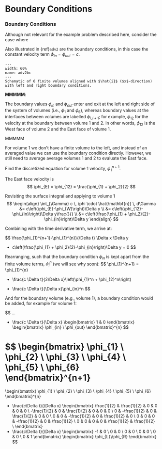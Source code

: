 # Boundary Conditions


### Boundary Conditions

Although not relevant for the example problem described here, consider the case where 

Also illustrated in {ref}`adv2` are the boundary conditions, in this case the constant velocity term $\phi_{in}=\phi_{out}=c$.

```{figure} ./figs/adv2bc.png
---
width: 60%
name: adv2bc
---
Schematic of 6 finite volumes aligned with $\hat{i}$ ($x$-direction) with left and right boundary conditions.
```


**MMMMM**: 

The boundary values $\phi_{in}$ and $\phi_{out}$ enter and exit at the left and right side of the system of volumes (i.e., $\phi_1$ and $\phi_6$), whereas boundary values at the interfaces between volumes are labelled $\phi_{i,i+1}$; for example, $\phi_{12}$ for the velocity at the boundary between volume 1 and 2. In other words, $\phi_{12}$ is the West face of volume 2 and the East face of volume 1.

MMMMM

For volume 1 we don't have a finite volume to the left, and instead of an averaged value we can use the boundary condition directly. However, we still need to average average volumes 1 and 2 to evaluate the East face.

Find the discretized equation for volume 1 velocity, $\phi_1^{n+1}$.

The East face velocity is
$$
\phi_{E} = \phi_{12} = \frac{\phi_{1} + \phi_2}{2}
$$

Revisiting the surface integral and applying to volume 1
$$
\begin{align}
\int_{\Gamma} c \, \phi \cdot \hat{\mathbf{n}} \, d\Gamma
&= c\left(\phi_{E}-\phi_{W}\right)\Delta y \\
&= c\left(\phi_{12}-\phi_{in}\right)\Delta y\frac{}{} \\
&= c\left(\frac{\phi_{1} + \phi_2}{2}-\phi_{in}\right)\Delta y
\end{align}
$$

Combining with the time derivative term, we arrive at:

$$
\frac{\phi_{1}^{n+1}-\phi_{1}^{n}}{\Delta t} \Delta x \Delta y
+ c\left(\frac{\phi_{1} + \phi_2}{2}-\phi_{in}\right)\Delta y
= 0
$$

Rearranging, such that the boundary condition $\phi_{in}$ is kept apart from the finite volume terms, $\phi_i^n$ (we will see why soon):
$$
\phi_{1}^{n+1} = \phi_{1}^{n}
- \frac{c \Delta t}{2\Delta x}\left(\phi_{1}^n + \phi_{2}^n\right)
+ \frac{c \Delta t}{\Delta x}\phi_{in}^n
$$



And for the boundary volume (e.g., volume 1), a boundary condition would be added, for example for volume 1:

$$
...
+ \frac{c \Delta t}{\Delta x}
\begin{bmatrix} 1 & 0 \end{bmatrix}
\begin{bmatrix} \phi_{in} \\ \phi_{out} \end{bmatrix}^{n}
$$




$$
\begin{bmatrix}
\phi_{1} \\ \phi_{2} \\ \phi_{3} \\ \phi_{4} \\ \phi_{5} \\ \phi_{6}
\end{bmatrix}^{n+1}
=
\begin{bmatrix}
\phi_{1} \\ \phi_{2} \\ \phi_{3} \\ \phi_{4} \\ \phi_{5} \\ \phi_{6}
\end{bmatrix}^{n}
+ \frac{c\Delta t}{\Delta x} 
\begin{bmatrix}
\frac{1}{2} & \frac{1}{2} & 0 & 0 & 0 &  0 \\
-\frac{1}{2} & 0 & \frac{1}{2} & 0 & 0 & 0 \\
0 & -\frac{1}{2} & 0 & \frac{1}{2} & 0 & 0 \\
0 & 0 & -\frac{1}{2} & 0 & \frac{1}{2} & 0 \\
0 & 0 & 0 & -\frac{1}{2} & 0 & \frac{1}{2} \\
0 & 0 & 0 & 0 & \frac{1}{2} & \frac{1}{2} \\
\end{bmatrix}
+ \frac{c\Delta t}{\Delta x} 
\begin{bmatrix}
-1 & 0 \\
0 & 0 \\
0 & 0 \\
0 & 0 \\
0 & 0 \\
0 & 1
\end{bmatrix}
\begin{bmatrix}
\phi_{L}\\\phi_{R}
\end{bmatrix}
$$
